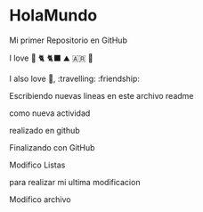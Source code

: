 # HolaMundo

Mi primer Repositorio en GitHub

I love 🐶 🐈 🐈‍⬛ ⛰️ 🇦🇷 🥳

I also love 🎵, :travelling: :friendship:

Escribiendo nuevas lineas en este archivo readme

como nueva actividad

realizado en github

Finalizando con GitHub

Modifico Listas

para realizar mi ultima modificacion

Modifico archivo

